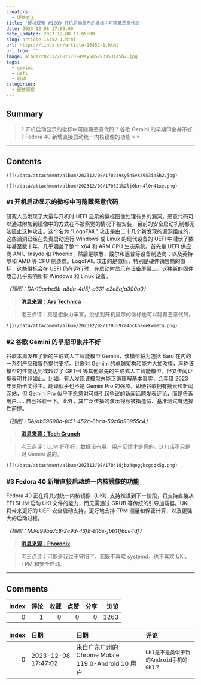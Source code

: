 ```yaml
---
creators:
  - 硬核老王
title: '硬核观察 #1209 开机启动显示的徽标中可隐藏恶意代码'
date: 2023-12-08 17:05:00
date_updated: 2023-12-08 17:05:00
slug: article-16452-1.html
url: https://linux.cn/article-16452-1.html
url_from: ''
image: album/202312/08/170249sy5n5vk3953ia5h2.jpg
tags:
  - gemini
  - uefi
  - 启动
categories:
  - 硬核观察
---
```


## Summary

> ? 开机启动显示的徽标中可隐藏恶意代码
> ? 谷歌 Gemini 的早期印象并不好
> ? Fedora 40 新增直接启动统一内核镜像的功能
> » 
> »

***

<!-- more -->

## Contents

`![](/data/attachment/album/202312/08/170249sy5n5vk3953ia5h2.jpg)`

`![](/data/attachment/album/202312/08/170321k2lj0krn4l0n41xe.png)`

### #1 开机启动显示的徽标中可隐藏恶意代码

研究人员发现了大量与开机时 UEFI 显示的徽标图像处理有关的漏洞。恶意代码可以通过附加到镜像中的方式在不被察觉的情况下被安装，目前的安全启动机制都无法阻止这种攻击。这个名为 “LogoFAIL” 攻击是由二十几个新发现的漏洞组成的，这些漏洞已经在负责启动运行 Windows 或 Linux 的现代设备的 UEFI 中潜伏了数年甚至数十年，几乎涵盖了整个 x64 和 ARM CPU 生态系统。首先是 UEFI 供应商 AMI、Insyde 和 Phoenix；然后是联想、戴尔和惠普等设备制造商；以及英特尔和 AMD 等 CPU 制造商。LogoFAIL 攻击的是徽标，特别是硬件销售商的徽标，这些徽标会在 UEFI 仍在运行时，在启动时显示在设备屏幕上。这种新的固件攻击几乎影响所有 Windows 和 Linux 设备。

*（插图：DA/19aebc9b-a8da-4d5f-a331-c2e8afa300a0）*

> 
> **[消息来源：Ars Technica](https://arstechnica.com/security/2023/12/just-about-every-windows-and-linux-device-vulnerable-to-new-logofail-firmware-attack/)**
> 
> 
> 

> 
> 老王点评：真是想象力丰富，没想到开机显示的徽标也可以隐藏恶意代码。
> 
> 
> 

`![](/data/attachment/album/202312/08/170359ra4ockoaoekwmeta.png)`

### #2 谷歌 Gemini 的早期印象并不好

谷歌本周发布了新的生成式人工智能模型 Gemini，该模型将为包括 Bard 在内的一系列产品和服务提供支持。谷歌对 Gemini 的卓越架构和能力大加吹捧，声称该模型的性能达到或超过了 GPT-4 等其他领先的生成式人工智能模型。但又传闻证据表明并非如此。比如，有人发现该模型未能正确理解基本事实，会弄错 2023 年奥斯卡奖得主。翻译似乎也不是 Gemini Pro 的强项。即便谷歌拥有搜索和新闻网站，但 Gemini Pro 似乎不愿意对可能引起争议的新闻话题发表评论，而是告诉用户……自己谷歌一下。此外，其广泛传播的演示视频被指造假、基准测试有选择性前提。

*（插图：DA/ab59690d-fd51-452c-8bca-50c6b93955c4）*

> 
> **[消息来源：Tech Crunch](https://techcrunch.com/2023/12/07/early-impressions-of-googles-gemini-arent-great/)**
> 
> 
> 

> 
> 老王点评：LLM 好不好，数据没有用，用户反馈才是真的。这句话不只是对 Gemini 说的。
> 
> 
> 

`![](/data/attachment/album/202312/08/170418jbz4qeggbcgqqk5g.png)`

### #3 Fedora 40 新增直接启动统一内核镜像的功能

Fedora 40 正在将其对统一内核镜像（UKI）支持推进到下一阶段，将支持直接从 EFI SHIM 启动 UKI 文件的能力，而无需通过 GRUB 等传统的引导加载器。UKI 将带来更好的 UEFI 安全启动支持，更好地支持 TPM 测量和保密计算，以及更强大的启动过程。

*（插图：MJ/a99ba7c8-2e9d-43f8-b16e-fbb11f6ae4df）*

> 
> **[消息来源：Phoronix](https://www.phoronix.com/news/Fedora-40-Boot-UKIs-Directly)**
> 
> 
> 

> 
> 老王点评：可能是我过于守旧了，我既不喜欢 systemd，也不喜欢 UKI、TPM 和安全启动。
> 
> 
>

***

## Comments


|   index |   评论 |   收藏 |   点赞 |   分享 |   浏览 |
|--------:|-------:|-------:|-------:|-------:|-------:|
|       0 |      1 |      0 |      0 |      0 |   1263 |

|   index | 日期                | 日期                                               | 评论                                    |
|--------:|:--------------------|:---------------------------------------------------|:----------------------------------------|
|       0 | 2023-12-08 17:47:02 | 来自广东广州的 Chrome Mobile 119.0-Android 10 用户 | `UKI是不是类似于新的Android手机的GKI？` |
